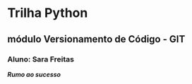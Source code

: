 # Trilha Python
## módulo Versionamento de Código - GIT
### Aluno: Sara Freitas
***Rumo ao sucesso***